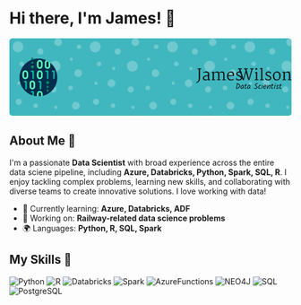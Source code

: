 # Hi there, I'm James! 👋

![Banner Image](./github-header-image.png)

## About Me 🚀

I'm a passionate **Data Scientist** with broad experience across the entire data sciene pipeline, including **Azure, Databricks, Python, Spark, SQL, R**. I enjoy tackling complex problems, learning new skills, and collaborating with diverse teams to create innovative solutions.  I love working with data!

- 🌱 Currently learning: **Azure, Databricks, ADF**
- 🔭 Working on: **Railway-related data science problems**
- 🌍 Languages: **Python, R, SQL, Spark**

## My Skills 🧠

![Python](https://img.shields.io/badge/Python-FFD43B?style=for-the-badge&logo=python&logoColor=blue)
![R](https://img.shields.io/badge/R-276DC3?style=for-the-badge&logo=r&logoColor=white)
![Databricks](https://img.shields.io/badge/Databricks-FF3621?style=for-the-badge&logo=Databricks&logoColor=white)
![Spark](https://img.shields.io/badge/Apache_Spark-FFFFFF?style=for-the-badge&logo=apachespark&logoColor=#E35A16)
![AzureFunctions](https://img.shields.io/badge/Azure_Functions-0062AD?style=for-the-badge&logo=azure-functions&logoColor=white)
![NEO4J](https://img.shields.io/badge/Neo4j-018bff?style=for-the-badge&logo=neo4j&logoColor=white)
![SQL](https://img.shields.io/badge/Microsoft%20SQL%20Server-CC2927?style=for-the-badge&logo=microsoft%20sql%20server&logoColor=white)
![PostgreSQL](https://img.shields.io/badge/PostgreSQL-316192?style=for-the-badge&logo=postgresql&logoColor=white)






